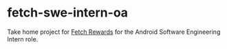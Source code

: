 # fetch-swe-intern-oa

Take home project for [Fetch Rewards](https://fetch.com/) for the Android Software Engineering Intern role.
